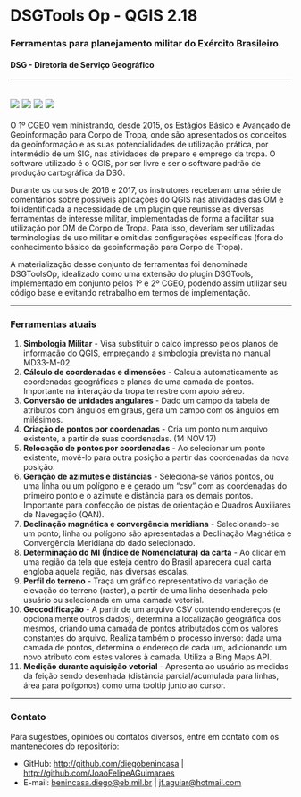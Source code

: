 # DSGTools Op - QGIS 2.18
### Ferramentas para planejamento militar do Exército Brasileiro.
#### DSG - Diretoria de Serviço Geográfico

---
![](https://img.shields.io/badge/stable--version-1.2.3-brightgreen.svg) ![](https://img.shields.io/badge/stable--date-2019--11--26-orange.svg) ![](https://img.shields.io/badge/maintainer1-diegobenincasa-blue.svg) ![](https://img.shields.io/badge/maintainer2-JoaoFelipeAGuimaraes-blue.svg)
---

O 1º CGEO vem ministrando, desde 2015, os Estágios Básico e Avançado de Geoinformação para Corpo de Tropa, onde são apresentados os conceitos da geoinformação e as suas potencialidades de utilização prática, por intermédio de um SIG, nas atividades de preparo e emprego da tropa. O software utilizado é o QGIS, por ser livre e ser o software padrão de produção cartográfica da DSG.

Durante os cursos de 2016 e 2017, os instrutores receberam uma série de comentários sobre possíveis aplicações do QGIS nas atividades das OM e foi identificada a necessidade de um plugin que reunisse as diversas ferramentas de interesse militar, implementadas de forma a facilitar sua utilização por OM de Corpo de Tropa. Para isso, deveriam ser utilizadas terminologias de uso militar e omitidas configurações específicas (fora do conhecimento básico da geoinformação para Corpo de Tropa).

A materialização desse conjunto de ferramentas foi denominada DSGToolsOp, idealizado como uma extensão do plugin DSGTools, implementado em conjunto pelos 1º e 2º CGEO, podendo assim utilizar seu código base e evitando retrabalho em termos de implementação.

---
### Ferramentas atuais

1. **Simbologia Militar** - Visa substituir o calco impresso pelos planos de informação do QGIS, empregando a simbologia prevista no manual MD33-M-02.
2. **Cálculo de coordenadas e dimensões** - Calcula automaticamente as coordenadas geográficas e planas de uma camada de pontos. Importante na interação da tropa terrestre com apoio aéreo.
3. **Conversão de unidades angulares** - Dado um campo da tabela de atributos com ângulos em graus, gera um campo com os ângulos em milésimos.
4. **Criação de pontos por coordenadas** - Cria um ponto num arquivo existente, a partir de suas coordenadas. (14 NOV 17)
5. **Relocação de pontos por coordenadas** - Ao selecionar um ponto existente, movê-lo para outra posição a partir das coordenadas da nova posição.
6. **Geração de azimutes e distâncias** - Seleciona-se vários pontos, ou uma linha ou um polígono e é gerado um “csv” com as coordenadas do primeiro ponto e o azimute e distância para os demais pontos. Importante para confecção de pistas de orientação e Quadros Auxiliares de Navegação (QAN).
7. **Declinação magnética e convergência meridiana** - Selecionando-se um ponto, linha ou polígono são apresentadas a Declinação Magnética e Convergência Meridiana do dado selecionado.
8. **Determinação do MI (Índice de Nomenclatura) da carta** - Ao clicar em uma região da tela que esteja dentro do Brasil aparecerá qual carta engloba aquela região, nas diversas escalas.
9. **Perfil do terreno** - Traça um gráfico representativo da variação de elevação do terreno (raster), a partir de uma linha desenhada pelo usuário ou selecionada em uma camada vetorial.
10. **Geocodificação** - A partir de um arquivo CSV contendo endereços (e opcionalmente outros dados), determina a localização geográfica dos mesmos, criando uma camada de pontos atributados com os valores constantes do arquivo. Realiza também o processo inverso: dada uma camada de pontos, determina o endereço de cada um, adicionando um novo atributo com estes valores à camada. Utiliza a Bing Maps API.
11. **Medição durante aquisição vetorial** - Apresenta ao usuário as medidas da feição sendo desenhada (distância parcial/acumulada para linhas, área para polígonos) como uma tooltip junto ao cursor.


---	
### Contato	
Para sugestões, opiniões ou contatos diversos, entre em contato com os mantenedores do repositório:	
- GitHub: http://github.com/diegobenincasa | http://github.com/JoaoFelipeAGuimaraes
- E-mail: benincasa.diego@eb.mil.br | jf.aguiar@hotmail.com
